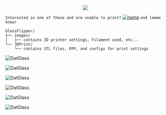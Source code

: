 <p align="center">
<img align="center" src="https://github.com/HaxHeadroom/HaxHeadroom-FlipperZero-Goodies/raw/main/Hardware/GlassFlipper/images/GlassFlipper.png"></p>

`Interested in one of these and are unable to print?` [![name](https://github.com/HaxHeadroom/HaxHeadroom-FlipperZero-Goodies/raw/main/res/images/ptb.png)](https://forms.gle/d6XN8FbJdzoE2FZZ6) `and lemme know!`

```
GlassFlipper/
├── images/
│   ├── contains 3D printer settings, Filament used, etc...
└── 3DPrint/
    └── contains STL files, FPP, and configs for print settings
```
![DatGlass](https://github.com/HaxHeadroom/HaxHeadroom-FlipperZero-Goodies/raw/main/Hardware/GlassFlipper/images/DG.jpg)

![DatGlass](https://github.com/HaxHeadroom/HaxHeadroom-FlipperZero-Goodies/raw/main/Hardware/GlassFlipper/3DPrint/GlassFlip.jpg)

![DatGlass](https://github.com/HaxHeadroom/HaxHeadroom-FlipperZero-Goodies/raw/main/Hardware/GlassFlipper/images/DatGlass.jpg)

![DatGlass](https://github.com/HaxHeadroom/HaxHeadroom-FlipperZero-Goodies/raw/main/Hardware/GlassFlipper/images/Printing.jpg)

![DatGlass](https://github.com/HaxHeadroom/HaxHeadroom-FlipperZero-Goodies/raw/main/Hardware/GlassFlipper/images/PrintBed.png)

![DatGlass](https://github.com/HaxHeadroom/HaxHeadroom-FlipperZero-Goodies/raw/main/Hardware/GlassFlipper/images/V0.jpeg)
